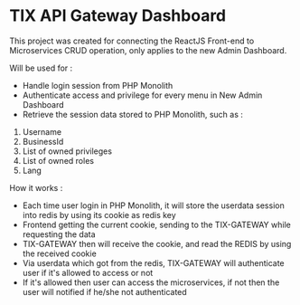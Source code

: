 # TIX API Gateway Dashboard

This project was created for connecting the ReactJS Front-end to Microservices CRUD operation, only applies to the new Admin Dashboard.

Will be used for :
- Handle login session from PHP Monolith
- Authenticate access and privilege for every menu in New Admin Dashboard 
- Retrieve the session data stored to PHP Monolith, such as :
1. Username
2. BusinessId
3. List of owned privileges
4. List of owned roles
5. Lang

How it works :
- Each time user login in PHP Monolith, it will store the userdata session into redis by using its cookie as redis key
- Frontend getting the current cookie, sending to the TIX-GATEWAY while requesting the data
- TIX-GATEWAY then will receive the cookie, and read the REDIS by using the received cookie
- Via userdata which got from the redis, TIX-GATEWAY will authenticate user if it's allowed to access or not
- If it's allowed then user can access the microservices, if not then the user will notified if he/she not authenticated

